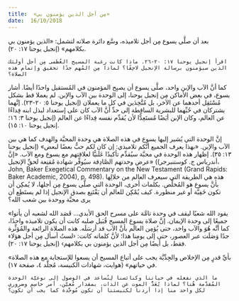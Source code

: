 ```yaml
---
title:  «مِن أجل الذين يؤمنون بي»
date:  16/10/2018
---
```


بعد أن صلَّى يسوع مِن أجل تلاميذه، وسَّع دائرة صلاته لتشمل: «الذين يؤمنون بي بكلامهم» (إنجيل يوحنا ١٧: ٢٠).

`اقرأ إنجيل يوحنا ١٧: ٢٠-٢٦. ماذا كانت رغبة المسيح العُظمى مِن أجل أولئك الذين سيؤمنون برسالة الإنجيل لاحِقًا؟ لماذا مِن المُهم جدًا تحقيق وإتمام هذه الصلاة؟`

كما أنَّ الآب والإبن واحد، صلَّى يسوع أن يصبِح المؤمنون في المُستقبل واحدًا أيضًا. أشار يسوع، في بعض الأماكن مِن إنجيل يوحنا، إلى الوحدة بين الآب والإبن. لم يعملا قط بشكل مُسْتَقِل أحدهما عن الآخر، بل مُتَّحِدَين في كل ما يعملان (إنجيل يوحنا ٥: ٢٠-٢٣). إنَّهما يشتركان في حُبِّهما للبشرية الساقِطة إلى حدِّ أنَّ الآب كان على إستعداد لبذل ابنه فِداءًا عن العالم، وكان الإبن أيَضًا مُستَعِدًّا لأن يُقدِّم نفسه فِداءًا عن العالم (إنجيل يوحنا ٣: ١٦؛ إنجيل يوحنا ١٠: ١٥).

إنَّ الوحدة التي يُشير إليها يسوع في هذه الصلاة هي وحدة المحبَّة والهدف كما هي بين الآب والإبن. «بهذا يعرف الجميع أنَّكم تلاميذي: إن كان لكم حبٌّ بعضًا لبعض» (إنجيل يوحنا ١٣: ٣٥). إظهار هذه الوحدة في محبَّة سيُقدِّم تأكيدًا عَلَنيًّا لعلاقتهم مع يسوع ومع الآب. «إنَّ عرض وحدتهم الصَّادِقة سيُوفِّر شهادة مُقنِعة لحقِّ الإنجيل» ((أندرياس ج. كوستنبرجر، John, Baker Exegetical Commentary on the New Testament (Grand Rapids: Baker Academic, 2004), p. 498). هذه هي الطريقة التي سيعرف العالم من خلالِها بأنَّ يسوع هو المُخلِّص. بكلمات أخرى، الوحدة التي صلَّى يسوع مِن أجلها، لا يُمكِن أن تكون خَفِيَّة أو غير منظورة. كيف يُمْكِن للعالم أن يَقْتَنِع بصدق الإنجيل إذا لم يستَطِع أن يرى محبَّة ووحدة بين شعب الله؟

«يقود الله شعبًا ليقف في وحدة تامَّة على مسرح الحق الأبدي... قَصَد الله لشعبه أن يأتوا جميعًا إلى وحدة الإيمان. إنَّ صلاة يسوع المسيح قُبَيل صلبه كانت أن يكون تلاميذه واحدًا، كما أنَّه هُوَ والآب واحد، حتى يُؤمِن العالَم بأنَّ الآب قد أرسَلَه. هذه الصلاة الرائعة والمُؤثِّرة جدًا وَصَلَت عبر العصور، حتى إلى يومنا هذا؛ لأنَّ كلماته كانت: ‹لستُ أسأل مِن أجل هؤلاء فقط، بل أيضًا مِن أجل الذين يؤمنون بي بكلامهم› (إنجيل يوحنا ١٧: ٢٠).

«بأيِّ قدرٍ مِن الإخلاص والجِدِّيَّة يجب على أتباع المسيح أن يسعوا للإستجابة مع هذه الصلاة في حياتهم» (هوايت، شهادات الكنيسة، مُجلَّد ٤، صفحة ١٧).

`ما الذي نفعله في حياتنا وكنائسنا لِنُساعد في الوصول إلى نوعيَّة الوحدة المُقدَّمة هُنا؟ لماذا يُعَدُّ الموت عن الذات، بمقدار مُعيَّن، أمر حاسِم وضروري لكل واحد منا إذا أردنا لكنيستنا أن تكون مُوحَّدة كما يجب أن تكون؟`